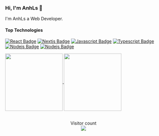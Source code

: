 ### Hi, I'm AnhLs 👋

I'm AnhLs a Web Developer.

#### Top Technologies

[![React Badge](https://img.shields.io/badge/-React-61DBFB?style=for-the-badge&labelColor=black&logo=react&logoColor=61DBFB)](#)
[![Nextjs Badge](https://img.shields.io/badge/Next.js-fff?style=for-the-badge&labelColor=black&logo=next.js&logoColor=white)](#)
[![Javascript Badge](https://img.shields.io/badge/-Javascript-F0DB4F?style=for-the-badge&labelColor=black&logo=javascript&logoColor=F0DB4F)](#) 
[![Typescript Badge](https://img.shields.io/badge/-Typescript-007acc?style=for-the-badge&labelColor=black&logo=typescript&logoColor=007acc)](#) 
[![Nodejs Badge](https://img.shields.io/badge/-Nodejs-3C873A?style=for-the-badge&labelColor=black&logo=node.js&logoColor=3C873A)](#) 
[![Nodejs Badge](https://img.shields.io/badge/Express.js-404D59?style=for-the-badge&labelColor=black&logo=node.js&logoColor=#fff)](#) 

<a href="https://github.com/anhcaols">
  <img align="center" src="https://github-readme-stats.vercel.app/api?username=anhcaols&show_icons=true&include_all_commits=true&theme=synthwave&hide_border=true" height="185px" />
</a> 
<a href="https://github.com/anhcaols">
  <img align="center" src="https://github-readme-stats-one-bice.vercel.app/api/top-langs/?username=anhcaols&hide_border=true&layout=compact&langs_count=8&theme=synthwave&role=OWNER,COLLABORATOR" height="185px" />
</a> 
</br>
</br>
<p align="center"> 
  Visitor count
  <br>
  <img src="https://profile-counter.glitch.me/anhcaols/count.svg" />
</p>



